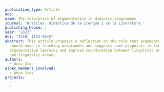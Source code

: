 ```yaml
---
publication_type: Article
eds: .
name: The role/place of argumentation in didactic programmes
journal: "Articles. Didàctica de la Llengua i de la Literatura "
publishing_house: .
year: "2022"
doi: "ISSN: 1133-9845"
abstract: This article proposes a reflection on the role that argumentation
  should have in teaching programmes and suggests some proposals to favour
  argumentative learning and improve coordination between linguistic and
  non-linguistic areas.
authors:
  - Anna Cros
elbec_members_involved:
  - Anna Cros
projects:
  - .
---
```


